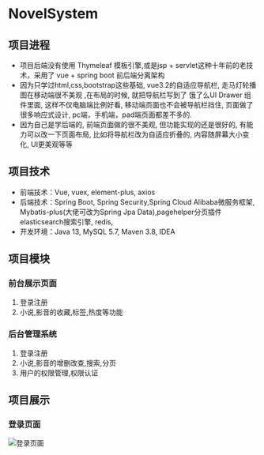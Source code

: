 # NovelSystem

## 项目进程

- 项目后端没有使用 Thymeleaf 模板引擎,或是jsp + servlet这种十年前的老技术，采用了 vue + spring boot 前后端分离架构
- 因为只学过html,css,bootstrap这些基础, vue3.2的自适应导航栏, 走马灯轮播图在移动端很不美观 ,在布局的时候, 就把导航栏写到了 饿了么UI Drawer 组件里面, 这样不仅电脑端比例好看, 移动端页面也不会被导航栏挡住, 页面做了很多响应式设计, pc端，手机端，pad端页面都差不多的.
- 因为自己是学后端的, 前端页面做的很不美观, 但功能实现的还是很好的, 有能力可以改一下页面布局, 比如将导航栏改为自适应折叠的, 内容随屏幕大小变化, UI更美观等等

## **项目技术**

- 前端技术：Vue, vuex, element-plus, axios
- 后端技术：Spring Boot, Spring Security,Spring Cloud Alibaba微服务框架, Mybatis-plus(大佬可改为Spring Jpa Data),pagehelper分页插件 elasticsearch搜索引擎, redis,
- 开发环境：Java 13, MySQL 5.7, Maven 3.8, IDEA

## **项目模块**

### 前台展示页面

1. 登录注册
2. 小说,影音的收藏,标签,热度等功能

### 后台管理系统

1. 登录注册
2. 小说,影音的增删改查,搜索,分页
3. 用户的权限管理,权限认证

## 项目展示

### 登录页面
![登录页面](https://user-images.githubusercontent.com/53211996/200143313-8fc9827d-4c0e-4565-90d3-8732a0c0e50a.png)
